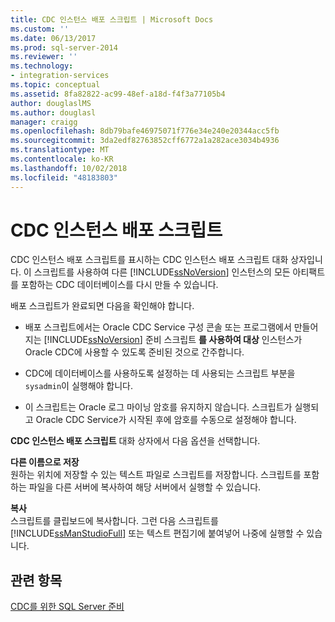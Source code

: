 ```yaml
---
title: CDC 인스턴스 배포 스크립트 | Microsoft Docs
ms.custom: ''
ms.date: 06/13/2017
ms.prod: sql-server-2014
ms.reviewer: ''
ms.technology:
- integration-services
ms.topic: conceptual
ms.assetid: 8fa82822-ac99-48ef-a18d-f4f3a77105b4
author: douglaslMS
ms.author: douglasl
manager: craigg
ms.openlocfilehash: 8db79bafe46975071f776e34e240e20344acc5fb
ms.sourcegitcommit: 3da2edf82763852cff6772a1a282ace3034b4936
ms.translationtype: MT
ms.contentlocale: ko-KR
ms.lasthandoff: 10/02/2018
ms.locfileid: "48183803"
---
```

# <a name="cdc-instance-deployment-script"></a>CDC 인스턴스 배포 스크립트
  CDC 인스턴스 배포 스크립트를 표시하는 CDC 인스턴스 배포 스크립트 대화 상자입니다. 이 스크립트를 사용하여 다른 [!INCLUDE[ssNoVersion](../../includes/ssnoversion-md.md)] 인스턴스의 모든 아티팩트를 포함하는 CDC 데이터베이스를 다시 만들 수 있습니다.  
  
 배포 스크립트가 완료되면 다음을 확인해야 합니다.  
  
-   배포 스크립트에서는 Oracle CDC Service 구성 콘솔 또는 프로그램에서 만들어지는 [!INCLUDE[ssNoVersion](../../includes/ssnoversion-md.md)] 준비 스크립트 **를 사용하여 대상** 인스턴스가 Oracle CDC에 사용할 수 있도록 준비된 것으로 간주합니다.  
  
-   CDC에 데이터베이스를 사용하도록 설정하는 데 사용되는 스크립트 부분을 `sysadmin`이 실행해야 합니다.  
  
-   이 스크립트는 Oracle 로그 마이닝 암호를 유지하지 않습니다. 스크립트가 실행되고 Oracle CDC Service가 시작된 후에 암호를 수동으로 설정해야 합니다.  
  
 **CDC 인스턴스 배포 스크립트** 대화 상자에서 다음 옵션을 선택합니다.  
  
 **다른 이름으로 저장**  
 원하는 위치에 저장할 수 있는 텍스트 파일로 스크립트를 저장합니다. 스크립트를 포함하는 파일을 다른 서버에 복사하여 해당 서버에서 실행할 수 있습니다.  
  
 **복사**  
 스크립트를 클립보드에 복사합니다. 그런 다음 스크립트를 [!INCLUDE[ssManStudioFull](../../includes/ssmanstudiofull-md.md)] 또는 텍스트 편집기에 붙여넣어 나중에 실행할 수 있습니다.  
  
## <a name="see-also"></a>관련 항목  
 [CDC를 위한 SQL Server 준비](prepare-sql-server-for-cdc.md)  
  
  
